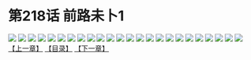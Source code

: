 # 第218话 前路未卜1
![](https://s2.baozimh.com/scomic/sanyanxiaotianlu-samanhua/0/217-iqfe/1.jpg)
![](https://s2.baozimh.com/scomic/sanyanxiaotianlu-samanhua/0/217-iqfe/2.jpg)
![](https://s2.baozimh.com/scomic/sanyanxiaotianlu-samanhua/0/217-iqfe/3.jpg)
![](https://s2.baozimh.com/scomic/sanyanxiaotianlu-samanhua/0/217-iqfe/4.jpg)
![](https://s2.baozimh.com/scomic/sanyanxiaotianlu-samanhua/0/217-iqfe/5.jpg)
![](https://s2.baozimh.com/scomic/sanyanxiaotianlu-samanhua/0/217-iqfe/6.jpg)
![](https://s2.baozimh.com/scomic/sanyanxiaotianlu-samanhua/0/217-iqfe/7.jpg)
![](https://s2.baozimh.com/scomic/sanyanxiaotianlu-samanhua/0/217-iqfe/8.jpg)
![](https://s2.baozimh.com/scomic/sanyanxiaotianlu-samanhua/0/217-iqfe/9.jpg)
![](https://s2.baozimh.com/scomic/sanyanxiaotianlu-samanhua/0/217-iqfe/10.jpg)
![](https://s2.baozimh.com/scomic/sanyanxiaotianlu-samanhua/0/217-iqfe/11.jpg)
![](https://s2.baozimh.com/scomic/sanyanxiaotianlu-samanhua/0/217-iqfe/12.jpg)
![](https://s2.baozimh.com/scomic/sanyanxiaotianlu-samanhua/0/217-iqfe/13.jpg)
![](https://s2.baozimh.com/scomic/sanyanxiaotianlu-samanhua/0/217-iqfe/14.jpg)
![](https://s2.baozimh.com/scomic/sanyanxiaotianlu-samanhua/0/217-iqfe/15.jpg)
![](https://s2.baozimh.com/scomic/sanyanxiaotianlu-samanhua/0/217-iqfe/16.jpg)
![](https://s2.baozimh.com/scomic/sanyanxiaotianlu-samanhua/0/217-iqfe/17.jpg)
![](https://s2.baozimh.com/scomic/sanyanxiaotianlu-samanhua/0/217-iqfe/18.jpg)
![](https://s2.baozimh.com/scomic/sanyanxiaotianlu-samanhua/0/217-iqfe/19.jpg)
![](https://s2.baozimh.com/scomic/sanyanxiaotianlu-samanhua/0/217-iqfe/20.jpg)
![](https://s2.baozimh.com/scomic/sanyanxiaotianlu-samanhua/0/217-iqfe/21.jpg)
![](https://s2.baozimh.com/scomic/sanyanxiaotianlu-samanhua/0/217-iqfe/22.jpg)
![](https://s2.baozimh.com/scomic/sanyanxiaotianlu-samanhua/0/217-iqfe/23.jpg)
![](https://s2.baozimh.com/scomic/sanyanxiaotianlu-samanhua/0/217-iqfe/24.jpg)
[【上一章】](./217.md)
[【目录】](./README.md)
[【下一章】](./219.md)

